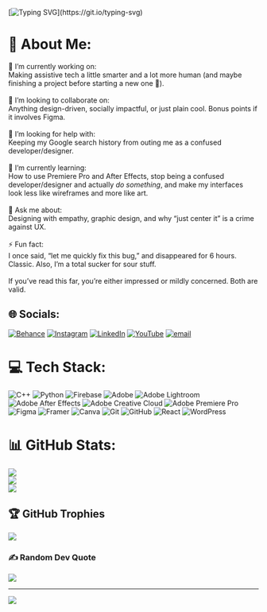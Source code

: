 [![Typing SVG](https://readme-typing-svg.demolab.com?font=Fira+Code&pause=1000&color=2DD700&center=true&vCenter=true&width=435&lines=Hi%2C+I'm+Felicitas+Christo.;+I+design%2C+I+code%2C+I+debug+my+life.)](https://git.io/typing-svg)
# 💫 About Me:
🔭 I’m currently working on:  <br>Making assistive tech a little smarter and a lot more human (and maybe finishing a project before starting a new one 🤞).<br><br>👯 I’m looking to collaborate on:  <br>Anything design-driven, socially impactful, or just plain cool. Bonus points if it involves Figma.<br><br>🤝 I’m looking for help with:  <br>Keeping my Google search history from outing me as a confused developer/designer.<br><br>🌱 I’m currently learning:  <br>How to use Premiere Pro and After Effects, stop being a confused developer/designer and actually *do something*, and make my interfaces look less like wireframes and more like art.<br><br>💬 Ask me about:  <br>Designing with empathy, graphic design, and why “just center it” is a crime against UX.<br><br>⚡ Fun fact:  <br>I once said, “let me quickly fix this bug,” and disappeared for 6 hours. Classic. Also, I’m a total sucker for sour stuff.<br><br> If you’ve read this far, you’re either impressed or mildly concerned. Both are valid.


## 🌐 Socials:
[![Behance](https://img.shields.io/badge/Behance-1769ff?logo=behance&logoColor=white)](https://behance.net/https://www.behance.net/felicitaschristo) [![Instagram](https://img.shields.io/badge/Instagram-%23E4405F.svg?logo=Instagram&logoColor=white)](https://instagram.com/https://www.instagram.com/xb61193) [![LinkedIn](https://img.shields.io/badge/LinkedIn-%230077B5.svg?logo=linkedin&logoColor=white)](https://linkedin.com/in/Felicitas-Christo) [![YouTube](https://img.shields.io/badge/YouTube-%23FF0000.svg?logo=YouTube&logoColor=white)](https://youtube.com/@https://youtube.com/@xesteria?si=N03m2A15SczrU8LG) [![email](https://img.shields.io/badge/Email-D14836?logo=gmail&logoColor=white)](mailto:christofelicitas@gmail.com) 

# 💻 Tech Stack:
![C++](https://img.shields.io/badge/c++-%2300599C.svg?style=for-the-badge&logo=c%2B%2B&logoColor=white) ![Python](https://img.shields.io/badge/python-3670A0?style=for-the-badge&logo=python&logoColor=ffdd54) ![Firebase](https://img.shields.io/badge/firebase-%23039BE5.svg?style=for-the-badge&logo=firebase) ![Adobe](https://img.shields.io/badge/adobe-%23FF0000.svg?style=for-the-badge&logo=adobe&logoColor=white) ![Adobe Lightroom](https://img.shields.io/badge/Adobe%20Lightroom-31A8FF.svg?style=for-the-badge&logo=Adobe%20Lightroom&logoColor=white) ![Adobe After Effects](https://img.shields.io/badge/Adobe%20After%20Effects-9999FF.svg?style=for-the-badge&logo=Adobe%20After%20Effects&logoColor=white) ![Adobe Creative Cloud](https://img.shields.io/badge/Adobe%20Creative%20Cloud-DA1F26.svg?style=for-the-badge&logo=Adobe%20Creative%20Cloud&logoColor=white) ![Adobe Premiere Pro](https://img.shields.io/badge/Adobe%20Premiere%20Pro-9999FF.svg?style=for-the-badge&logo=Adobe%20Premiere%20Pro&logoColor=white) ![Figma](https://img.shields.io/badge/figma-%23F24E1E.svg?style=for-the-badge&logo=figma&logoColor=white) ![Framer](https://img.shields.io/badge/Framer-black?style=for-the-badge&logo=framer&logoColor=blue) ![Canva](https://img.shields.io/badge/Canva-%2300C4CC.svg?style=for-the-badge&logo=Canva&logoColor=white) ![Git](https://img.shields.io/badge/git-%23F05033.svg?style=for-the-badge&logo=git&logoColor=white) ![GitHub](https://img.shields.io/badge/github-%23121011.svg?style=for-the-badge&logo=github&logoColor=white) ![React](https://img.shields.io/badge/react-%2320232a.svg?style=for-the-badge&logo=react&logoColor=%2361DAFB) ![WordPress](https://img.shields.io/badge/WordPress-%23117AC9.svg?style=for-the-badge&logo=WordPress&logoColor=white)
# 📊 GitHub Stats:
![](https://github-readme-stats.vercel.app/api?username=ExplorerZen&theme=dark&hide_border=false&include_all_commits=true&count_private=false)<br/>
![](https://nirzak-streak-stats.vercel.app/?user=ExplorerZen&theme=dark&hide_border=false)<br/>
![](https://github-readme-stats.vercel.app/api/top-langs/?username=ExplorerZen&theme=dark&hide_border=false&include_all_commits=true&count_private=false&layout=compact)

## 🏆 GitHub Trophies
![](https://github-profile-trophy.vercel.app/?username=ExplorerZen&theme=radical&no-frame=false&no-bg=true&margin-w=4)

### ✍️ Random Dev Quote
![](https://quotes-github-readme.vercel.app/api?type=horizontal&theme=radical)

---
[![](https://visitcount.itsvg.in/api?id=ExplorerZen&icon=0&color=0)](https://visitcount.itsvg.in)

<!-- Proudly created with GPRM ( https://gprm.itsvg.in ) -->

